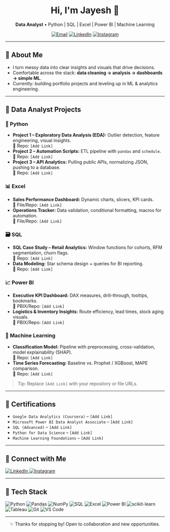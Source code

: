 <!-- Profile Header -->
<h1 align="center">Hi, I'm Jayesh 👋</h1>
<p align="center">
  <b>Data Analyst</b> • Python | SQL | Excel | Power BI | Machine Learning
</p>

<p align="center">
  <a href="mailto:jayeshamudan1998@outlook.com"><img alt="Email" src="https://img.shields.io/badge/Email-Contact-informational?logo=gmail&logoColor=white"></a>
  <a href="https://www.linkedin.com/in/jayesh-amudan/" target="_blank"><img alt="LinkedIn" src="https://img.shields.io/badge/LinkedIn-Connect-blue?logo=linkedin&logoColor=white"></a>
  <a href="https://www.instagram.com/jayeshamudhan/" target="_blank"><img alt="Instagram" src="https://img.shields.io/badge/Instagram-Follow-critical?logo=instagram&logoColor=white"></a>
</p>

---

## 🧭 About Me
- I turn messy data into clear insights and visuals that drive decisions.  
- Comfortable across the stack: **data cleaning → analysis → dashboards → simple ML**.  
- Currently: building portfolio projects and leveling up in ML & analytics engineering.

---

## 📂 Data Analyst Projects

### 🐍 Python
- **Project 1 – Exploratory Data Analysis (EDA):** Outlier detection, feature engineering, visual insights.  
  🔗 Repo: `[Add Link]`
- **Project 2 – Automation Scripts:** ETL pipeline with `pandas` and `schedule`.  
  🔗 Repo: `[Add Link]`
- **Project 3 – API Analytics:** Pulling public APIs, normalizing JSON, pushing to a database.  
  🔗 Repo: `[Add Link]`

### 📊 Excel
- **Sales Performance Dashboard:** Dynamic charts, slicers, KPI cards.  
  🔗 File/Repo: `[Add Link]`
- **Operations Tracker:** Data validation, conditional formatting, macros for automation.  
  🔗 File/Repo: `[Add Link]`

### 🗃️ SQL
- **SQL Case Study – Retail Analytics:** Window functions for cohorts, RFM segmentation, churn flags.  
  🔗 Repo: `[Add Link]`
- **Data Modeling:** Star schema design + queries for BI reporting.  
  🔗 Repo: `[Add Link]`

### 📈 Power BI
- **Executive KPI Dashboard:** DAX measures, drill-through, tooltips, bookmarks.  
  🔗 PBIX/Repo: `[Add Link]`
- **Logistics & Inventory Insights:** Route efficiency, lead times, stock aging visuals.  
  🔗 PBIX/Repo: `[Add Link]`

### 🤖 Machine Learning
- **Classification Model:** Pipeline with preprocessing, cross-validation, model explainability (SHAP).  
  🔗 Repo: `[Add Link]`
- **Time Series Forecasting:** Baseline vs. Prophet / XGBoost, MAPE comparison.  
  🔗 Repo: `[Add Link]`

> Tip: Replace `[Add Link]` with your repository or file URLs.

---

## 🏅 Certifications
- `Google Data Analytics (Coursera)` – `[Add Link]`  
- `Microsoft Power BI Data Analyst Associate` – `[Add Link]`  
- `SQL (Advanced)` – `[Add Link]`  
- `Python for Data Science` – `[Add Link]`  
- `Machine Learning Foundations` – `[Add Link]`

---

## 🤝 Connect with Me

<p>
  <a href="https://www.linkedin.com/in/jayesh-amudan/" target="_blank">
    <img alt="LinkedIn" src="https://img.shields.io/badge/LinkedIn-0077B5?style=for-the-badge&logo=linkedin&logoColor=white">
  </a>
  <a href="https://www.instagram.com/jayeshamudhan/" target="_blank">
    <img alt="Instagram" src="https://img.shields.io/badge/Instagram-E4405F?style=for-the-badge&logo=instagram&logoColor=white">
  </a>
</p>

---

## 🧰 Tech Stack
![Python](https://img.shields.io/badge/Python-3776AB?logo=python&logoColor=white)
![Pandas](https://img.shields.io/badge/Pandas-150458?logo=pandas&logoColor=white)
![NumPy](https://img.shields.io/badge/NumPy-013243?logo=numpy&logoColor=white)
![SQL](https://img.shields.io/badge/SQL-336791?logo=postgresql&logoColor=white)
![Excel](https://img.shields.io/badge/Excel-217346?logo=microsoft-excel&logoColor=white)
![Power BI](https://img.shields.io/badge/Power%20BI-F2C811?logo=powerbi&logoColor=black)
![scikit-learn](https://img.shields.io/badge/scikit--learn-F7931E?logo=scikitlearn&logoColor=white)
![Tableau](https://img.shields.io/badge/Tableau-E97627?logo=tableau&logoColor=white)
![Git](https://img.shields.io/badge/Git-F05032?logo=git&logoColor=white)
![VS Code](https://img.shields.io/badge/VS%20Code-007ACC?logo=visual-studio-code&logoColor=white)

---

<!-- Optional: GitHub Stats (uncomment and replace username) -->
<!--
<p align="center">
  <img src="https://github-readme-stats.vercel.app/api?username=YOUR-GITHUB-USERNAME&show_icons=true" height="150" />
  <img src="https://github-readme-stats.vercel.app/api/top-langs/?username=YOUR-GITHUB-USERNAME&layout=compact" height="150" />
</p>
-->

<!-- Footer -->
<p align="center">✨ Thanks for stopping by! Open to collaboration and new opportunities.</p>
